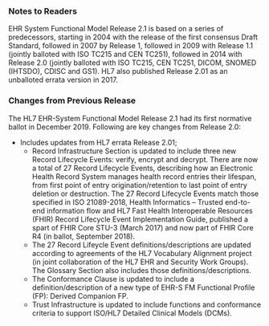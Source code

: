 ### Notes to Readers

EHR System Functional Model Release 2.1 is based on a series of predecessors, starting in 2004 with the
release of the first consensus Draft Standard, followed in 2007 by Release 1, followed in 2009 with Release 1.1
(jointly balloted with ISO TC215 and CEN TC251), followed in 2014 with Release 2.0 (jointly balloted with ISO
TC215, CEN TC251, DICOM, SNOMED (IHTSDO), CDISC and GS1). HL7 also published Release 2.01 as an
unballoted errata version in 2017.

### Changes from Previous Release

The HL7 EHR-System Functional Model Release 2.1 had its first normative ballot in December 2019. Following
are key changes from Release 2.0:

* Includes updates from HL7 errata Release 2.01;
    * Record Infrastructure Section is updated to include three new Record Lifecycle Events: verify, encrypt and decrypt. There are now a total of 27 Record Lifecycle Events, describing how an Electronic Health Record System manages health record entries their lifespan, from first point of entry origination/retention to last point of entry deletion or destruction. The 27 Record Lifecycle Events match those specified in ISO 21089-2018, Health Informatics – Trusted end-to-end information flow and HL7 Fast Health Interoperable Resources (FHIR) Record Lifecycle Event Implementation Guide, published a spart of FHIR Core STU-3 (March 2017) and now part of FHIR Core R4 (in ballot, September 2018).
    * The 27 Record Lifeycle Event definitions/descriptions are updated according to agreements of the HL7 Vocabulary Alignment project (in joint collaboration of the HL7 EHR and Security Work Groups). The Glossary Section also includes those definitions/descriptions.
    * The Conformance Clause is updated to include a definition/description of a new type of EHR-S FM Functional Profile (FP): Derived Companion FP.
    * Trust Infrastructure is updated to include functions and conformance criteria to support ISO/HL7 Detailed Clinical Models (DCMs).